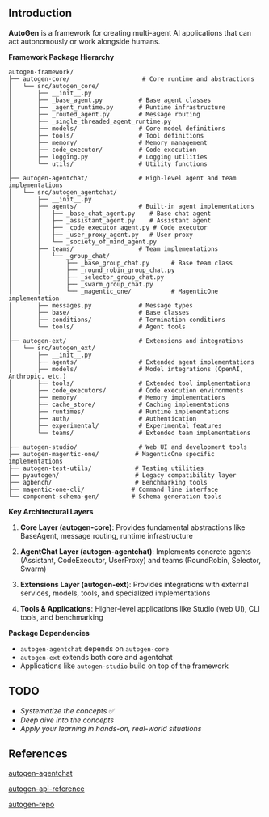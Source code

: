 ## Introduction

**AutoGen** is a framework for creating multi-agent AI applications that can act autonomously or work alongside humans.

**Framework Package Hierarchy**

```
autogen-framework/
├── autogen-core/                    # Core runtime and abstractions
│   └── src/autogen_core/
│       ├── __init__.py
│       ├── _base_agent.py          # Base agent classes
│       ├── _agent_runtime.py       # Runtime infrastructure
│       ├── _routed_agent.py        # Message routing
│       ├── _single_threaded_agent_runtime.py
│       ├── models/                 # Core model definitions
│       ├── tools/                  # Tool definitions
│       ├── memory/                 # Memory management
│       ├── code_executor/          # Code execution
│       ├── logging.py              # Logging utilities
│       └── utils/                  # Utility functions
│
├── autogen-agentchat/              # High-level agent and team implementations
│   └── src/autogen_agentchat/
│       ├── __init__.py
│       ├── agents/                 # Built-in agent implementations
│       │   ├── _base_chat_agent.py    # Base chat agent
│       │   ├── _assistant_agent.py    # Assistant agent
│       │   ├── _code_executor_agent.py # Code executor
│       │   ├── _user_proxy_agent.py   # User proxy
│       │   └── _society_of_mind_agent.py
│       ├── teams/                  # Team implementations
│       │   └── _group_chat/
│       │       ├── _base_group_chat.py      # Base team class
│       │       ├── _round_robin_group_chat.py
│       │       ├── _selector_group_chat.py
│       │       ├── _swarm_group_chat.py
│       │       └── _magentic_one/           # MagenticOne implementation
│       ├── messages.py             # Message types
│       ├── base/                   # Base classes
│       ├── conditions/             # Termination conditions
│       └── tools/                  # Agent tools
│
├── autogen-ext/                    # Extensions and integrations
│   └── src/autogen_ext/
│       ├── __init__.py
│       ├── agents/                 # Extended agent implementations
│       ├── models/                 # Model integrations (OpenAI, Anthropic, etc.)
│       ├── tools/                  # Extended tool implementations
│       ├── code_executors/         # Code execution environments
│       ├── memory/                 # Memory implementations
│       ├── cache_store/            # Caching implementations
│       ├── runtimes/               # Runtime implementations
│       ├── auth/                   # Authentication
│       ├── experimental/           # Experimental features
│       └── teams/                  # Extended team implementations
│
├── autogen-studio/                 # Web UI and development tools
├── autogen-magentic-one/          # MagenticOne specific implementations
├── autogen-test-utils/            # Testing utilities
├── pyautogen/                     # Legacy compatibility layer
├── agbench/                       # Benchmarking tools
├── magentic-one-cli/             # Command line interface
└── component-schema-gen/         # Schema generation tools
```

**Key Architectural Layers**

1. **Core Layer (autogen-core)**: Provides fundamental abstractions like BaseAgent, message routing, runtime infrastructure

2. **AgentChat Layer (autogen-agentchat)**: Implements concrete agents (Assistant, CodeExecutor, UserProxy) and teams (RoundRobin, Selector, Swarm)

3. **Extensions Layer (autogen-ext)**: Provides integrations with external services, models, tools, and specialized implementations

4. **Tools & Applications**: Higher-level applications like Studio (web UI), CLI tools, and benchmarking

**Package Dependencies**

- `autogen-agentchat` depends on `autogen-core`
- `autogen-ext` extends both core and agentchat
- Applications like `autogen-studio` build on top of the framework

## TODO

- *Systematize the concepts* ✅
- *Deep dive into the concepts*
- *Apply your learning in hands-on, real-world situations*

## References

[autogen-agentchat](https://microsoft.github.io/autogen/stable/user-guide/agentchat-user-guide)

[autogen-api-reference](https://microsoft.github.io/autogen/stable/reference/index.html)

[autogen-repo](https://github.com/microsoft/autogen)
